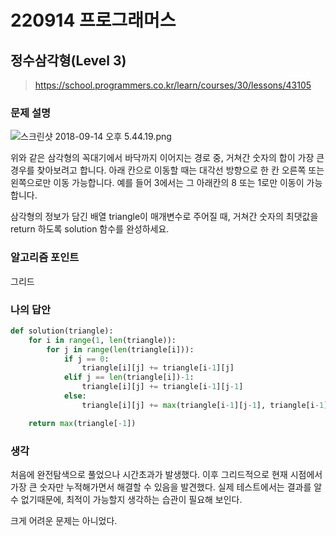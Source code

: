 # 220914 프로그래머스

## 정수삼각형(Level 3)

> https://school.programmers.co.kr/learn/courses/30/lessons/43105

### 문제 설명

![스크린샷 2018-09-14 오후 5.44.19.png](https://grepp-programmers.s3.amazonaws.com/files/production/97ec02cc39/296a0863-a418-431d-9e8c-e57f7a9722ac.png)

위와 같은 삼각형의 꼭대기에서 바닥까지 이어지는 경로 중, 거쳐간 숫자의 합이 가장 큰 경우를 찾아보려고 합니다. 아래 칸으로 이동할 때는 대각선 방향으로 한 칸 오른쪽 또는 왼쪽으로만 이동 가능합니다. 예를 들어 3에서는 그 아래칸의 8 또는 1로만 이동이 가능합니다.

삼각형의 정보가 담긴 배열 triangle이 매개변수로 주어질 때, 거쳐간 숫자의 최댓값을 return 하도록 solution 함수를 완성하세요.

### 알고리즘 포인트

그리드

### 나의 답안

```python
def solution(triangle):
    for i in range(1, len(triangle)):
        for j in range(len(triangle[i])):
            if j == 0:
                triangle[i][j] += triangle[i-1][j]
            elif j == len(triangle[i])-1:
                triangle[i][j] += triangle[i-1][j-1]
            else:
                triangle[i][j] += max(triangle[i-1][j-1], triangle[i-1][j])

    return max(triangle[-1])
```

### 생각

처음에 완전탐색으로 풀었으나 시간초과가 발생했다. 이후 그리드적으로 현재 시점에서 가장 큰 숫자만 누적해가면서 해결할 수 있음을 발견했다. 실제 테스트에서는 결과를 알 수 없기때문에, 최적이 가능할지 생각하는 습관이 필요해 보인다.

크게 어려운 문제는 아니었다.
